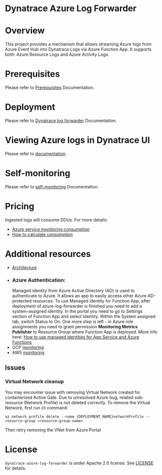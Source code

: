 # Dynatrace Azure Log Forwarder
# Overview
 This project provides a mechanism that allows streaming Azure logs from Azure Event Hub into Dynatrace Logs via Azure Function App. It supports both: Azure Resource Logs and Azure Activity Logs.


# Prerequisites
Please refer to [Prerequisites](https://www.dynatrace.com/support/help/shortlink/azure-log-fwd#prerequisites-) Documentation.
 
# Deployment
Please refer  to [Dynatrace log forwarder](https://www.dynatrace.com/support/help/shortlink/azure-log-fwd) Documentation.

# Viewing Azure logs in Dynatrace UI
Please refer to [documentation](https://www.dynatrace.com/support/help/shortlink/azure-log-fwd#view-azure-logs).

# Self-monitoring
Please refer to [self-monitoring](https://www.dynatrace.com/support/help/shortlink/azure-log-fwd#self-monitoring-optional)  Documentation.

# Pricing
 Ingested logs will consume DDUs. For more details: 
  - [Azure service monitoring consumption](https://www.dynatrace.com/support/help/reference/monitoring-consumption-calculation/#expand-azure-service-monitoring-consumption-103)
  - [How to calculate consumption](https://www.dynatrace.com/support/help/reference/monitoring-consumption-calculation/log-monitoring-consumption/)

# Additional resources
- [Architecture](Architecture.md)
- ### Azure Authentication:
   Managed identity from Azure Active Directory (AD) is used to authenticate to Azure. It allows an app to easily access other Azure AD-protected resources.
   To use Managed identity for Function App, after deployment of azure-log-forwarder is finished you need to add a system-assigned identity. 
   In the portal you need to go to Settings section of Function App and select Identity. Within the System assigned tab, switch Status to On.
   One more step is left - in Azure role assignments you need to grant permission **Monitoring Metrics Publisher** to Resource Group where Function App is deployed.
   More info here: [How to use managed identities for App Service and Azure Functions](https://docs.microsoft.com/en-us/azure/app-service/overview-managed-identity?tabs=dotnet)
- GCP [monitoring](https://github.com/dynatrace-oss/dynatrace-gcp-function)
- AWS [monitoring](https://github.com/dynatrace-oss/dynatrace-aws-log-forwarder)

## Issues 
### Virtual Network cleanup

You may encounter issue with removing Virtual Network created for containerised Active Gate. Due to unresolved Azure bug, related sub-resource (Network Profile) is not deleted correctly. To remove the Virtual Network, first run cli command:

```shell script
az network profile delete --name {DEPLOYMENT_NAME}networkProfile --resource-group <resource-group-name>
```

Then retry removing the VNet from Azure Portal



# License

`dynatrace-azure-log-forwarder` is under Apache 2.0 license. See [LICENSE](LICENSE.md) for details.
